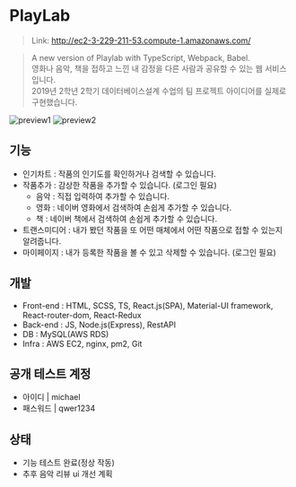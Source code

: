 <h1>PlayLab</h1>

> Link: http://ec2-3-229-211-53.compute-1.amazonaws.com/ <br/>

> A new version of Playlab with TypeScript, Webpack, Babel. <br/>
> 영화나 음악, 책을 접하고 느낀 내 감정을 다른 사람과 공유할 수 있는 웹 서비스입니다. <br/>
> 2019년 2학년 2학기 데이터베이스설계 수업의 팀 프로젝트 아이디어를 실제로 구현했습니다.
<img src="https://user-images.githubusercontent.com/60354103/79132646-ac4e0b00-7de5-11ea-9100-6c4df74f970b.png" alt="preview1">
<img src="https://user-images.githubusercontent.com/60354103/79132663-b1ab5580-7de5-11ea-9437-db73d24e60be.png" alt="preview2">

<h2> 기능 </h2>

* 인기차트 : 작품의 인기도를 확인하거나 검색할 수 있습니다.
* 작품추가 : 감상한 작품을 추가할 수 있습니다. (로그인 필요)
  * 음악 : 직접 입력하여 추가할 수 있습니다.
  * 영화 : 네이버 영화에서 검색하여 손쉽게 추가할 수 있습니다.
  * 책 : 네이버 책에서 검색하여 손쉽게 추가할 수 있습니다.
* 트랜스미디어 : 내가 봤던 작품을 또 어떤 매체에서 어떤 작품으로 접할 수 있는지 알려줍니다.
* 마이페이지 : 내가 등록한 작품을 볼 수 있고 삭제할 수 있습니다. (로그인 필요)

<h2> 개발 </h2>

* Front-end : HTML, SCSS, TS, React.js(SPA), Material-UI framework, React-router-dom, React-Redux
* Back-end : JS, Node.js(Express), RestAPI
* DB : MySQL(AWS RDS)
* Infra : AWS EC2, nginx, pm2, Git

<h2> 공개 테스트 계정 </h2>

* 아이디 | michael
* 패스워드 | qwer1234

<h2> 상태 </h2>

* 기능 테스트 완료(정상 작동)
* 추후 음악 리뷰 ui 개선 계획


